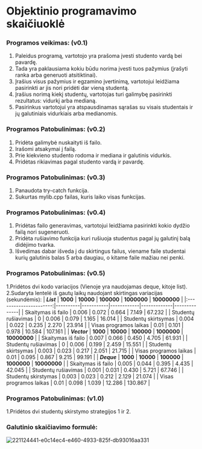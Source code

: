 # Objektinio programavimo skaičiuoklė
### **Programos veikimas: (v0.1)**

1. Paleidus programą, vartotojo yra prašoma įvesti studento vardą bei pavardę.
2. Tada yra paklausiama kokiu būdu norima įvesti tuos pažymius (įrašyti ranka arba generuoti atsitiktinai).
3. Įrašius visus pažymius ir egzamino įvertinimą, vartotojui leidžiama pasirinkti ar jis nori pridėti dar vieną studentą.
4. Įrašius norimą kiekį studentų, vartotojas turi galimybę pasirinkti rezultatus: vidurkį arba medianą.
5. Pasirinkus vartotojui yra atspausdinamas sąrašas su visais studentais ir jų  galutiniais vidurkiais arba medianomis.

### **Programos Patobulinimas: (v0.2)**
1. Pridėta galimybė nuskaityti iš failo.
2. Irašomi atsakymai į failą.
3. Prie kiekvieno studento rodoma ir mediana ir galutinis vidurkis.
4. Pridėtas rikiavimas pagal studento vardą ir pavardę.

### **Programos Patobulinimas: (v0.3)**
1. Panaudota try-catch funkcija.
2. Sukurtas mylib.cpp failas, kuris laiko visas funkcijas.

### **Programos Patobulinimas: (v0.4)**
1. Pridėtas failo generavimas, vartotojui leidžiama pasirinkti kokio dydžio failą nori sugeneruoti.
2. Pridėta rušiavimo funkcija kuri rušiuoja studentus pagal jų galutinį balą didėjimo tvarka.
3. Išvedimas dabar išveda į du skirtingus failus, viename faile studentai kurių galutinis balas 5 arba daugiau, o kitame faile mažiau nei penki.

### **Programos Patobulinimas: (v0.5)**
1.Pridėtos dvi kodo variacijos (Vienoje yra naudojamas deque, kitoje list).
2.Sudaryta lentelė iš gautų laikų naudojant skirtingas variacijas (sekundėmis):
|       **_List_**       | **1000** | **10000** | **100000** | **1000000** | **10000000** |
|:----------------------:|----------|-----------|------------|-------------|--------------|
| Skaitymas iš failo     | 0.006    | 0.072     | 0.664      | 7.149       | 67.232       |
| Studentų rušiavimas    | 0        | 0.006     | 0.079      | 1.165       | 16.014       |
| Studentų skirtsymas    | 0.004    | 0.022     | 0.235      | 2.270       | 23.914       |
| Visas programos laikas | 0.01     | 0.101     | 0.978      | 10.584      | 107.161      |
|      **_Vector_**      | **1000** | **10000** | **100000** | **1000000** | **10000000** |
| Skaitymas iš failo     | 0.007    | 0.066     | 0.450      | 4.705       | 61.931       |
| Studentų rušiavimas    | 0        | 0.006     | 0.199      | 2.459       | 15.551       |
| Studentų skirtsymas    | 0.003    | 0.023     | 0.217      | 2.051       | 21.715       |
| Visas programos laikas | 0.01     | 0.095     | 0.867      | 9.215       | 99.191       |
|       **_Deque_**      | **1000** | **10000** | **100000** | **1000000** | **10000000** |
| Skaitymas iš failo     | 0.005    | 0.044     | 0.395      | 4.435       | 42.045       |
| Studentų rušiavimas    | 0.001    | 0.031     | 0.430      | 5.721       | 67.746       |
| Studentų skirstymas    | 0.003    | 0.023     | 0.212      | 2.129       | 21.074       |
| Visas programos laikas | 0.01     | 0.098     | 1.039      | 12.286      | 130.867      |
### **Programos Patobulinimas: (v1.0)**
1.Pridėtos dvi studentų skirstymo strategijos 1 ir 2.
### **Galutinio skaičiavimo formulė:**
![221124441-e0c14ec4-e460-4933-825f-db93016aa331](https://user-images.githubusercontent.com/114932724/221128880-71e33630-0287-4343-875e-f2d45e2759e7.png)
